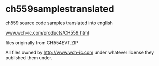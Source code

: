 # ch559samplestranslated
ch559 source code samples translated into english

www.wch-ic.com/products/CH559.html

files originally from CH554EVT.ZIP

All files owned by http://www.wch-ic.com under whatever license they published them under.

